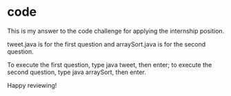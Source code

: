 code
====

This is my answer to the code challenge for applying the internship position.

tweet.java is for the first question and arraySort.java is for the second question.

To execute the first question, type java tweet, then enter; to execute the second question, type java arraySort, then enter.

Happy reviewing!
